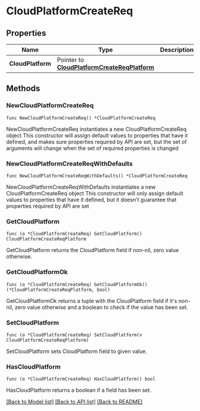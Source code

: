 # CloudPlatformCreateReq

## Properties

Name | Type | Description | Notes
------------ | ------------- | ------------- | -------------
**CloudPlatform** | Pointer to [**CloudPlatformCreateReqPlatform**](CloudPlatformCreateReqPlatform.md) |  | [optional] 

## Methods

### NewCloudPlatformCreateReq

`func NewCloudPlatformCreateReq() *CloudPlatformCreateReq`

NewCloudPlatformCreateReq instantiates a new CloudPlatformCreateReq object
This constructor will assign default values to properties that have it defined,
and makes sure properties required by API are set, but the set of arguments
will change when the set of required properties is changed

### NewCloudPlatformCreateReqWithDefaults

`func NewCloudPlatformCreateReqWithDefaults() *CloudPlatformCreateReq`

NewCloudPlatformCreateReqWithDefaults instantiates a new CloudPlatformCreateReq object
This constructor will only assign default values to properties that have it defined,
but it doesn't guarantee that properties required by API are set

### GetCloudPlatform

`func (o *CloudPlatformCreateReq) GetCloudPlatform() CloudPlatformCreateReqPlatform`

GetCloudPlatform returns the CloudPlatform field if non-nil, zero value otherwise.

### GetCloudPlatformOk

`func (o *CloudPlatformCreateReq) GetCloudPlatformOk() (*CloudPlatformCreateReqPlatform, bool)`

GetCloudPlatformOk returns a tuple with the CloudPlatform field if it's non-nil, zero value otherwise
and a boolean to check if the value has been set.

### SetCloudPlatform

`func (o *CloudPlatformCreateReq) SetCloudPlatform(v CloudPlatformCreateReqPlatform)`

SetCloudPlatform sets CloudPlatform field to given value.

### HasCloudPlatform

`func (o *CloudPlatformCreateReq) HasCloudPlatform() bool`

HasCloudPlatform returns a boolean if a field has been set.


[[Back to Model list]](../README.md#documentation-for-models) [[Back to API list]](../README.md#documentation-for-api-endpoints) [[Back to README]](../README.md)


